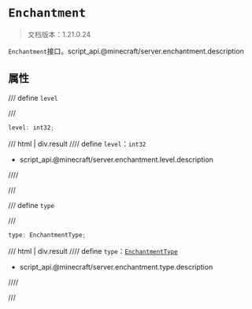 # `Enchantment`

> 文档版本：1.21.0.24

`Enchantment`接口。script_api.@minecraft/server.enchantment.description

## 属性

/// define
`level`


///

```js
level: int32;
```

/// html | div.result
//// define
`level`：`int32`

- script_api.@minecraft/server.enchantment.level.description


////

///


/// define
`type`


///

```js
type: EnchantmentType;
```

/// html | div.result
//// define
`type`：[`EnchantmentType`](./enchantmenttype.md)

- script_api.@minecraft/server.enchantment.type.description


////

///

